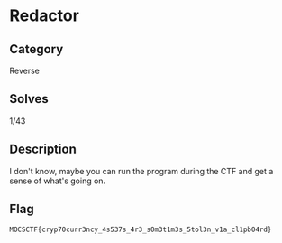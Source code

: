 Redactor
===

## Category

Reverse

## Solves

1/43

## Description

I don't know, maybe you can run the program during the CTF and get a sense of what's going on.

## Flag

`MOCSCTF{cryp70curr3ncy_4s537s_4r3_s0m3t1m3s_5tol3n_v1a_cl1pb04rd}`